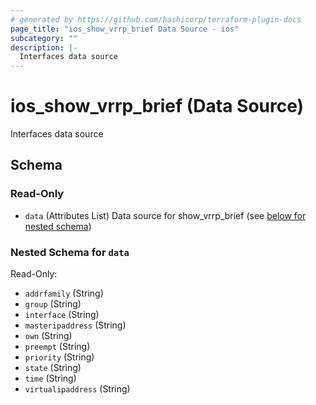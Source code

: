 ```yaml
---
# generated by https://github.com/hashicorp/terraform-plugin-docs
page_title: "ios_show_vrrp_brief Data Source - ios"
subcategory: ""
description: |-
  Interfaces data source
---
```


# ios_show_vrrp_brief (Data Source)

Interfaces data source



<!-- schema generated by tfplugindocs -->
## Schema

### Read-Only

- `data` (Attributes List) Data source for show_vrrp_brief (see [below for nested schema](#nestedatt--data))

<a id="nestedatt--data"></a>
### Nested Schema for `data`

Read-Only:

- `addrfamily` (String)
- `group` (String)
- `interface` (String)
- `masteripaddress` (String)
- `own` (String)
- `preempt` (String)
- `priority` (String)
- `state` (String)
- `time` (String)
- `virtualipaddress` (String)

